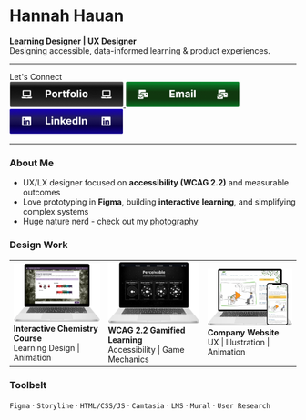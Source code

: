 
# Hannah Hauan
**Learning Designer | UX Designer**  
Designing accessible, data-informed learning & product experiences.

---

Let's Connect
<br>
<a href="https://www.hannahhauan.com" target="_blank">
  <img alt="Portfolio" src="images/btn-portfolio.png" width="200">
</a>
<a href="mailto:hannahchauan@gmail.com" target="_blank">
  <img alt="Email" src="images/btn-email.png" width="200">
</a>
<a href="https://www.linkedin.com/in/hannahhauan/" target="_blank">
  <img alt="LinkedIn" src="images/btn-linkedin.png" width="200">
</a>

---

### About Me
- UX/LX designer focused on **accessibility (WCAG 2.2)** and measurable outcomes  
- Love prototyping in **Figma**, building **interactive learning**, and simplifying complex systems  
- Huge nature nerd - check out my [photography](https://www.hannahhauan.com/about-me)
### Design Work
<table>
  <tr>
      <td>
    <a href="https://www.hannahhauan.com/real-chem-ii">
      <img alt="View case study" src="images/rc-2.png" width="200">
      </a>
      <br/>
      <b>Interactive Chemistry Course</b><br/>
       Learning Design | Animation
      <br/>
    </td>
    <td>
       <a href="https://www.hannahhauan.com/wcag2-2-elearning">
        <img alt="View case study" src="images/a11y.png" width="200">
      </a>
      <br/>
      <b>WCAG 2.2 Gamified Learning</b>
      <br/>
      Accessibility | Game Mechanics
      <br/>
    </td>
    <td>
         <a href="https://www.hannahhauan.com/company-website">
        <img alt="View case study" src="images/company-website.png" width="200">
        </a>
        <br/>
        <b>Company Website</b><br/>
          UX | Illustration | Animation
        <br/>
     </td>
  </tr>
</table>

### Toolbelt
`Figma` · `Storyline` · `HTML/CSS/JS` · `Camtasia` · `LMS` · `Mural` · `User Research`

